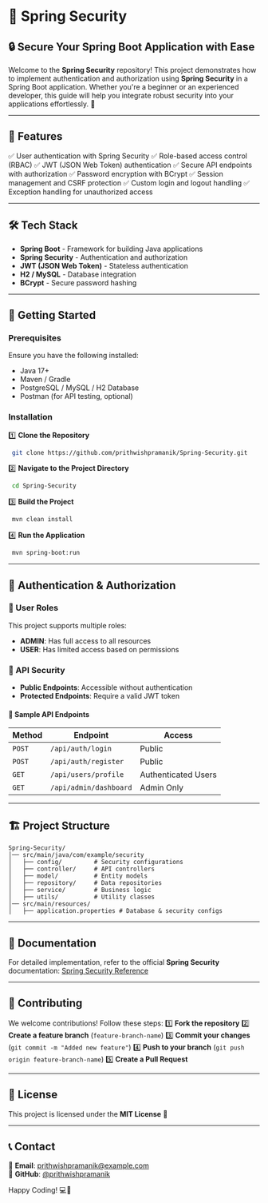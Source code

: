 # 🌟 Spring Security

## 🔒 Secure Your Spring Boot Application with Ease

Welcome to the **Spring Security** repository! This project demonstrates how to implement authentication and authorization using **Spring Security** in a Spring Boot application. Whether you're a beginner or an experienced developer, this guide will help you integrate robust security into your applications effortlessly. 🚀

---

## 📌 Features

✅ User authentication with Spring Security
✅ Role-based access control (RBAC)
✅ JWT (JSON Web Token) authentication
✅ Secure API endpoints with authorization
✅ Password encryption with BCrypt
✅ Session management and CSRF protection
✅ Custom login and logout handling
✅ Exception handling for unauthorized access

---

## 🛠️ Tech Stack

- **Spring Boot** - Framework for building Java applications
- **Spring Security** - Authentication and authorization
- **JWT (JSON Web Token)** - Stateless authentication
- **H2 / MySQL** - Database integration
- **BCrypt** - Secure password hashing

---

## 🚀 Getting Started

### Prerequisites
Ensure you have the following installed:

- Java 17+
- Maven / Gradle
- PostgreSQL / MySQL / H2 Database
- Postman (for API testing, optional)

### Installation

1️⃣ **Clone the Repository**
```bash
 git clone https://github.com/prithwishpramanik/Spring-Security.git
```

2️⃣ **Navigate to the Project Directory**
```bash
 cd Spring-Security
```

3️⃣ **Build the Project**
```bash
 mvn clean install
```

4️⃣ **Run the Application**
```bash
 mvn spring-boot:run
```

---

## 🔑 Authentication & Authorization

### 🧑 User Roles
This project supports multiple roles:
- **ADMIN**: Has full access to all resources
- **USER**: Has limited access based on permissions

### 🔐 API Security
- **Public Endpoints**: Accessible without authentication
- **Protected Endpoints**: Require a valid JWT token

#### 📢 Sample API Endpoints
| Method | Endpoint | Access |
|--------|---------|--------|
| `POST` | `/api/auth/login` | Public |
| `POST` | `/api/auth/register` | Public |
| `GET` | `/api/users/profile` | Authenticated Users |
| `GET` | `/api/admin/dashboard` | Admin Only |

---

## 🏗️ Project Structure
```
Spring-Security/
│── src/main/java/com/example/security
│   ├── config/         # Security configurations
│   ├── controller/     # API controllers
│   ├── model/          # Entity models
│   ├── repository/     # Data repositories
│   ├── service/        # Business logic
│   ├── utils/          # Utility classes
│── src/main/resources/
│   ├── application.properties # Database & security configs
```

---

## 📖 Documentation
For detailed implementation, refer to the official **Spring Security** documentation:
[Spring Security Reference](https://docs.spring.io/spring-security/site/docs/current/reference/html5/)

---

## 📩 Contributing
We welcome contributions! Follow these steps:
1️⃣ **Fork the repository**
2️⃣ **Create a feature branch** (`feature-branch-name`)
3️⃣ **Commit your changes** (`git commit -m "Added new feature"`)
4️⃣ **Push to your branch** (`git push origin feature-branch-name`)
5️⃣ **Create a Pull Request**

---

## 📜 License
This project is licensed under the **MIT License** 📄

---

## 📞 Contact
📧 **Email**: prithwishpramanik@example.com  
🔗 **GitHub**: [@prithwishpramanik](https://github.com/prithwishpramanik)

Happy Coding! 💻🚀

